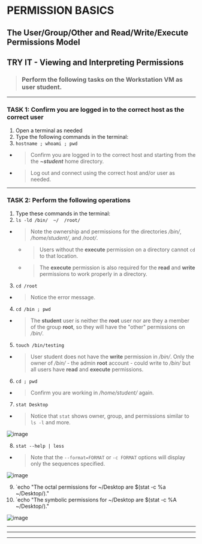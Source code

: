 # PERMISSION BASICS
## The User/Group/Other and Read/Write/Execute Permissions Model

## TRY IT - Viewing and Interpreting Permissions

> ### Perform the following tasks on the **Workstation VM** as user **student**.

******
### TASK 1: Confirm you are logged in to the correct host as the correct user
1. Open a terminal as needed
2. Type the following commands in the terminal:
3. `hostname ; whoami ; pwd `
- > Confirm you are logged in to the correct host and starting from the the ***~student*** home directory.
- > Log out and connect using the correct host and/or user as needed.
******
### TASK 2: Perform the following operations
1. Type these commands in the terminal: 
2. `ls -ld /bin/  ~/  /root/  `
- > Note the ownership and permissions for the directories */bin/*, */home/student/*, and */root/*.
    - > Users without the **execute** permission on a directory cannot `cd` to that location.
    - > The **execute** permission is also required for the **read** and **write** permissions to work properly in a directory.
3. `cd /root `
- > Notice the error message.
4. `cd /bin ; pwd `
- > The **student** user is neither the **root** user nor are they a member of the group **root**, so they will have the "other" permissions on */bin/*.
5. `touch /bin/testing `
- > User student does not have the **write** permission in */bin/*.  Only the owner of */bin/* - the admin **root** account - could write to */bin/* but all users have **read** and **execute** permissions.
6. `cd ; pwd `
- > Confirm you are working in */home/student/* again.
7. `stat Desktop `
- > Notice that `stat` shows owner, group, and permissions similar to `ls -l` and more.

![image](https://user-images.githubusercontent.com/36435980/145905897-b177d584-9eed-4e6b-8490-88457bebacf8.png)

8. `stat --help | less `  
- > Note that the `--format=FORMAT` or `-c FORMAT` options  will display only the sequences specified.

![image](https://user-images.githubusercontent.com/36435980/145906254-c5fcdc35-65d3-4a47-8a9d-9fe5767a368c.png)

9. `echo "The octal permissions for ~/Desktop are $(stat -c %a  ~/Desktop/)." 
10. `echo "The symbolic permissions for ~/Desktop are $(stat -c %A  ~/Desktop/)." 

![image](https://user-images.githubusercontent.com/36435980/145906612-919bbcff-2a0a-4dbe-b66f-f265a1635193.png)

*****

*****

*****
